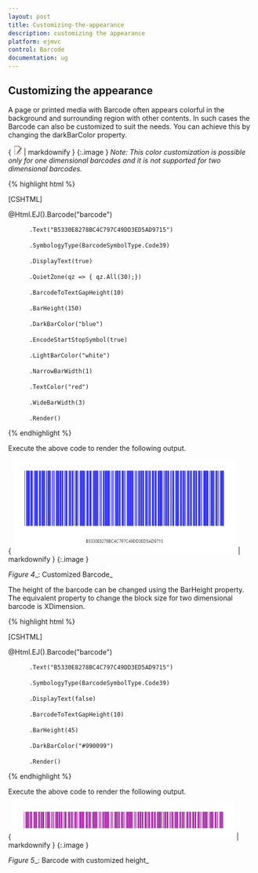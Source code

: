 ```yaml
---
layout: post
title: Customizing-the-appearance
description: customizing the appearance
platform: ejmvc
control: Barcode
documentation: ug
---
```


## Customizing the appearance

A page or printed media with Barcode often appears colorful in the background and surrounding region with other contents. In such cases the Barcode can also be customized to suit the needs. You can achieve this by changing the darkBarColor property.


{ ![C:/Users/labuser/Desktop/note.jpg](Customizing-the-appearance_images/Customizing-the-appearance_img1.jpeg) | markdownify }
{:.image }
_Note: This color customization is possible only for one dimensional barcodes and it is not supported for two dimensional barcodes._



{% highlight html %}

[CSHTML]



<div>

<div

@Html.EJ().Barcode("barcode")

          .Text("B5330E8278BC4C797C49DD3ED5AD9715")

          .SymbologyType(BarcodeSymbolType.Code39)

          .DisplayText(true)

          .QuietZone(qz => { qz.All(30);})

          .BarcodeToTextGapHeight(10)

          .BarHeight(150)

          .DarkBarColor("blue")

          .EncodeStartStopSymbol(true)

          .LightBarColor("white")

          .NarrowBarWidth(1)

          .TextColor("red")

          .WideBarWidth(3)

          .Render()

</div>

</div>



{% endhighlight %}



Execute the above code to render the following output.



{ ![](Customizing-the-appearance_images/Customizing-the-appearance_img2.png) | markdownify }
{:.image }


_Figure_ _4__: Customized Barcode_

The height of the barcode can be changed using the BarHeight property. The equivalent property to change the block size for two dimensional barcode is XDimension.



{% highlight html %}

[CSHTML]



<div>

<div

@Html.EJ().Barcode("barcode")

          .Text("B5330E8278BC4C797C49DD3ED5AD9715")

          .SymbologyType(BarcodeSymbolType.Code39)

          .DisplayText(false)

          .BarcodeToTextGapHeight(10)

          .BarHeight(45)

          .DarkBarColor("#990099")

          .Render()

</div>

</div>



{% endhighlight %}



Execute the above code to render the following output.


{ ![](Customizing-the-appearance_images/Customizing-the-appearance_img3.png) | markdownify }
{:.image }


_Figure_ _5__: Barcode with customized height_




